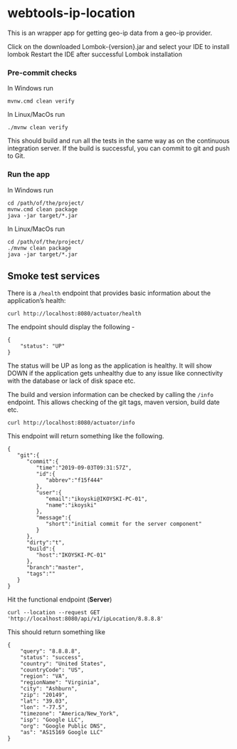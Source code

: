 # webtools-ip-location

This is an wrapper app for getting geo-ip data from a geo-ip provider.

Click on the downloaded Lombok-{version}.jar and select your IDE to install lombok
Restart the IDE after successful Lombok installation

### Pre-commit checks

In Windows run

```
mvnw.cmd clean verify
```

In Linux/MacOs run

```
./mvnw clean verify
```

This should build and run all the tests in the same way as on the continuous integration server.  If the build is successful, you can commit to git and push to Git.

### Run the app

In Windows run

```
cd /path/of/the/project/
mvnw.cmd clean package
java -jar target/*.jar
```
In Linux/MacOs run

```
cd /path/of/the/project/
./mvnw clean package
java -jar target/*.jar
```

## Smoke test services

There is a `/health` endpoint that provides basic information about the application’s health:

```
curl http://localhost:8080/actuator/health
```

The endpoint should display the following -

```
{
    "status": "UP"
}
```

The status will be UP as long as the application is healthy. It will show DOWN if the application gets 
unhealthy due to any issue like connectivity with the database or lack of disk space etc. 

The build and version information can be checked by calling the `/info` endpoint.  This allows checking of the git tags, maven version, build date etc.

```
curl http://localhost:8080/actuator/info
```

This endpoint will return something like the following.

```
{  
   "git":{  
      "commit":{  
         "time":"2019-09-03T09:31:57Z",
         "id":{  
            "abbrev":"f15f444"
         },
         "user":{  
            "email":"ikoyski@IKOYSKI-PC-01",
            "name":"ikoyski"
         },
         "message":{  
            "short":"initial commit for the server component"
         }
      },
      "dirty":"t",
      "build":{  
         "host":"IKOYSKI-PC-01"
      },
      "branch":"master",
      "tags":""
   }
}
```

Hit the functional endpoint (**Server**)

```
curl --location --request GET 'http://localhost:8080/api/v1/ipLocation/8.8.8.8'
```

This should return something like

```
{
    "query": "8.8.8.8",
    "status": "success",
    "country": "United States",
    "countryCode": "US",
    "region": "VA",
    "regionName": "Virginia",
    "city": "Ashburn",
    "zip": "20149",
    "lat": "39.03",
    "lon": "-77.5",
    "timezone": "America/New_York",
    "isp": "Google LLC",
    "org": "Google Public DNS",
    "as": "AS15169 Google LLC"
}
```

